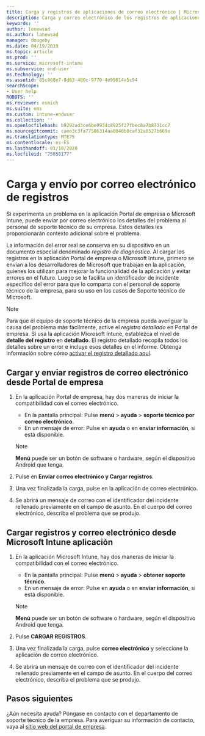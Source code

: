 ```yaml
---
title: Carga y registros de aplicaciones de correo electrónico | Microsoft Docs
description: Carga y correo electrónico de los registros de aplicaciones de Intune
keywords: ''
author: lenewsad
ms.author: lanewsad
manager: dougeby
ms.date: 04/19/2019
ms.topic: article
ms.prod: ''
ms.service: microsoft-intune
ms.subservice: end-user
ms.technology: ''
ms.assetid: 85c868e7-8d63-480c-9770-4e99614a5c94
searchScope:
- User help
ROBOTS: ''
ms.reviewer: esmich
ms.suite: ems
ms.custom: intune-enduser
ms.collection: ''
ms.openlocfilehash: b9292ad3ce6be9934c8925f27fbec8a7b8731cc7
ms.sourcegitcommit: caee3c3fa77586314aa8040b0caf32a0527b669e
ms.translationtype: MTE75
ms.contentlocale: es-ES
ms.lasthandoff: 01/10/2020
ms.locfileid: "75858177"
---
```

# <a name="upload-and-email-logs"></a>Carga y envío por correo electrónico de registros  

Si experimenta un problema en la aplicación Portal de empresa o Microsoft Intune, puede enviar por correo electrónico los detalles del problema al personal de soporte técnico de su empresa. Estos detalles les proporcionarán contexto adicional sobre el problema.  

La información del error real se conserva en su dispositivo en un documento especial denominado _registro de diagnóstico_. Al cargar los registros en la aplicación Portal de empresa o Microsoft Intune, primero se envían a los desarrolladores de Microsoft que trabajan en la aplicación, quienes los utilizan para mejorar la funcionalidad de la aplicación y evitar errores en el futuro. Luego se le facilita un identificador de incidente específico del error para que lo comparta con el personal de soporte técnico de la empresa, para su uso en los casos de Soporte técnico de Microsoft.  

> [!Note]
> Para que el equipo de soporte técnico de la empresa pueda averiguar la causa del problema más fácilmente, active el _registro detallado_ en Portal de empresa. Si usa la aplicación Microsoft Intune, establezca el nivel de **detalle del registro** en **detallado**. El registro detallado recopila todos los detalles sobre un error e incluye esos detalles en el informe. Obtenga información sobre cómo [activar el registro detallado aquí](use-verbose-logging-to-help-your-it-administrator-fix-device-issues-android.md).  

## <a name="upload-and-email-logs-from-company-portal"></a>Cargar y enviar registros de correo electrónico desde Portal de empresa  

1. En la aplicación Portal de empresa, hay dos maneras de iniciar la compatibilidad con el correo electrónico.
    * En la pantalla principal: Pulse **menú** > **ayuda** > **soporte técnico por correo electrónico**.  
    * En un mensaje de error: Pulse en **ayuda** o en **enviar información**, si está disponible.  

    > [!NOTE]
    > **Menú** puede ser un botón de software o hardware, según el dispositivo Android que tenga.  

3. Pulse en **Enviar correo electrónico y Cargar registros**.  
4. Una vez finalizada la carga, pulse en la aplicación de correo electrónico. 
5. Se abrirá un mensaje de correo con el identificador del incidente rellenado previamente en el campo de asunto. En el cuerpo del correo electrónico, describa el problema que se produjo.    


## <a name="upload-and-email-logs-from-microsoft-intune-app"></a>Cargar registros y correo electrónico desde Microsoft Intune aplicación   

1. En la aplicación Microsoft Intune, hay dos maneras de iniciar la compatibilidad con el correo electrónico.  
    * En la pantalla principal: Pulse **menú** > **ayuda** > **obtener soporte técnico**.  
    * En un mensaje de error: Pulse en **ayuda** o en **enviar información**, si está disponible.  

    > [!NOTE]
    > **Menú** puede ser un botón de software o hardware, según el dispositivo Android que tenga.

3. Pulse **CARGAR REGISTROS**.  
4. Una vez finalizada la carga, pulse **correo electrónico** y seleccione la aplicación de correo electrónico.  
5. Se abrirá un mensaje de correo con el identificador del incidente rellenado previamente en el campo de asunto. En el cuerpo del correo electrónico, describa el problema que se produjo.  

## <a name="next-steps"></a>Pasos siguientes  

¿Aún necesita ayuda? Póngase en contacto con el departamento de soporte técnico de la empresa. Para averiguar su información de contacto, vaya al [sitio web del portal de empresa](https://go.microsoft.com/fwlink/?linkid=2010980).
